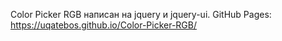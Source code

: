 Color Picker RGB написан на jquery и jquery-ui.
GitHub Pages: https://uqatebos.github.io/Color-Picker-RGB/
